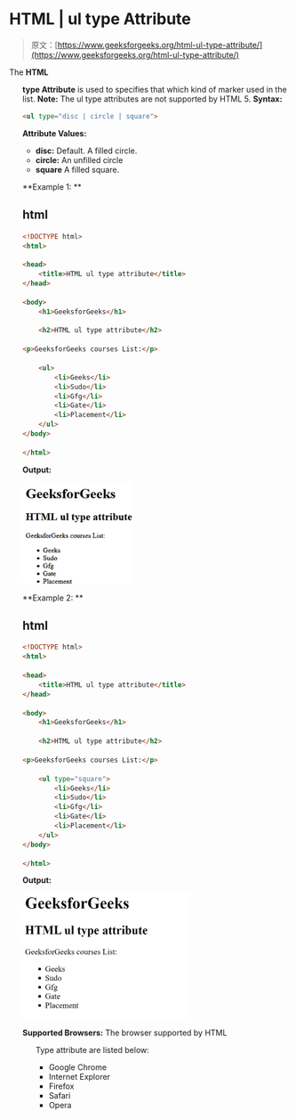 # HTML | ul type Attribute

> 原文：[https://www.geeksforgeeks.org/html-ul-type-attribute/](https://www.geeksforgeeks.org/html-ul-type-attribute/)

The **HTML <ul> type Attribute** is used to specifies that which kind of marker used in the list.
**Note:** The ul type attributes are not supported by HTML 5.
**Syntax:**

```html
<ul type="disc | circle | square">
```

**Attribute Values:**

*   **disc:** Default. A filled circle.
*   **circle:** An unfilled circle
*   **square** A filled square.

**Example 1: **

## html

```html
<!DOCTYPE html>
<html>

<head>
    <title>HTML ul type attribute</title>
</head>

<body>
    <h1>GeeksforGeeks</h1>

    <h2>HTML ul type attribute</h2>

<p>GeeksforGeeks courses List:</p>

    <ul>
        <li>Geeks</li>
        <li>Sudo</li>
        <li>Gfg</li>
        <li>Gate</li>
        <li>Placement</li>
    </ul>
</body>

</html>                    
```

**Output:**

![](img/04f68ced72e3c749bce2fab326c7cb92.png)

**Example 2: **

## html

```html
<!DOCTYPE html>
<html>

<head>
    <title>HTML ul type attribute</title>
</head>

<body>
    <h1>GeeksforGeeks</h1>

    <h2>HTML ul type attribute</h2>

<p>GeeksforGeeks courses List:</p>

    <ul type="square">
        <li>Geeks</li>
        <li>Sudo</li>
        <li>Gfg</li>
        <li>Gate</li>
        <li>Placement</li>
    </ul>
</body>

</html>                    
```

**Output:**

![](img/c4a8dda6271e71c2146490dfa74d460c.png)

**Supported Browsers:** The browser supported by HTML <ul> Type attribute are listed below:

*   Google Chrome
*   Internet Explorer
*   Firefox
*   Safari
*   Opera